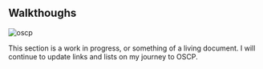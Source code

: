 ## Walkthoughs

![oscp](https://defcreds.b-cdn.net/wp-content/uploads/2021/05/OffensiveSecurity.png)

This section is a work in progress, or something of a living document.  I will continue to update links and lists on my journey to OSCP.
